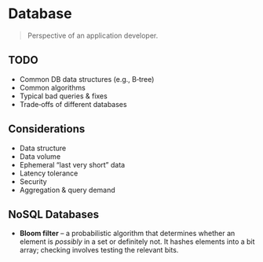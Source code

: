 # Database

> Perspective of an application developer.

## TODO

- Common DB data structures (e.g., B‑tree)  
- Common algorithms  
- Typical bad queries & fixes  
- Trade‑offs of different databases  

## Considerations

- Data structure  
- Data volume  
- Ephemeral “last very short” data  
- Latency tolerance  
- Security  
- Aggregation & query demand  

## NoSQL Databases

- **Bloom filter** – a probabilistic algorithm that determines whether an element is *possibly* in a set or definitely not. It hashes elements into a bit array; checking involves testing the relevant bits.
